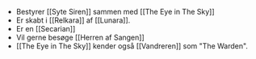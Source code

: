 - Bestyrer [[Syte Siren]] sammen med [[The Eye in The Sky]]
- Er skabt i [[Relkara]] af [[Lunara]].
- Er en [[Secarian]]
- Vil gerne besøge [[Herren af Sangen]]
- [[The Eye in The Sky]] kender også [[Vandreren]] som "The Warden".
